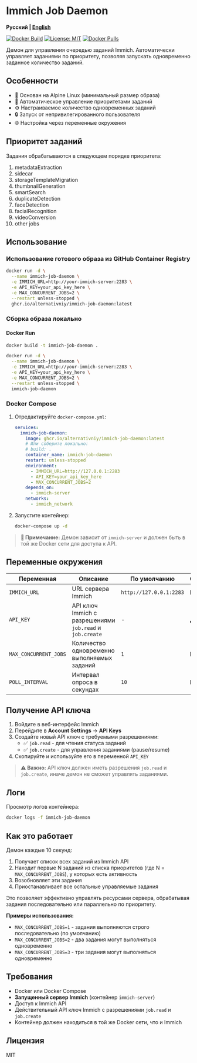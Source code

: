 # Immich Job Daemon

**Русский | [English](README.en.md)**

[![Docker Build](https://github.com/alternativniy/immich-job-daemon/actions/workflows/docker-build.yml/badge.svg)](https://github.com/alternativniy/immich-job-daemon/actions/workflows/docker-build.yml)
[![License: MIT](https://img.shields.io/badge/License-MIT-yellow.svg)](https://opensource.org/licenses/MIT)
[![Docker Pulls](https://img.shields.io/docker/pulls/alternativniy/immich-job-daemon)](https://github.com/alternativniy/immich-job-daemon/pkgs/container/immich-job-daemon)

Демон для управления очередью заданий Immich. Автоматически управляет заданиями по приоритету, позволяя запускать одновременно заданное количество заданий.

## Особенности

- 🐧 Основан на Alpine Linux (минимальный размер образа)
- 🔄 Автоматическое управление приоритетами заданий
- ⚙️ Настраиваемое количество одновременных заданий
- 🔒 Запуск от непривилегированного пользователя
- 🌐 Настройка через переменные окружения

## Приоритет заданий

Задания обрабатываются в следующем порядке приоритета:

1. metadataExtraction
2. sidecar
3. storageTemplateMigration
4. thumbnailGeneration
5. smartSearch
6. duplicateDetection
7. faceDetection
8. facialRecognition
9. videoConversion
10. other jobs

## Использование

### Использование готового образа из GitHub Container Registry

```bash
docker run -d \
  --name immich-job-daemon \
  -e IMMICH_URL=http://your-immich-server:2283 \
  -e API_KEY=your_api_key_here \
  -e MAX_CONCURRENT_JOBS=2 \
  --restart unless-stopped \
  ghcr.io/alternativniy/immich-job-daemon:latest
```

### Сборка образа локально

#### Docker Run

```bash
docker build -t immich-job-daemon .

docker run -d \
  --name immich-job-daemon \
  -e IMMICH_URL=http://your-immich-server:2283 \
  -e API_KEY=your_api_key_here \
  -e MAX_CONCURRENT_JOBS=2 \
  --restart unless-stopped \
  immich-job-daemon
```

### Docker Compose

1. Отредактируйте `docker-compose.yml`:
   ```yaml
   services:
     immich-job-daemon:
       image: ghcr.io/alternativniy/immich-job-daemon:latest
       # Или соберите локально:
       # build: .
       container_name: immich-job-daemon
       restart: unless-stopped
       environment:
         - IMMICH_URL=http://127.0.0.1:2283
         - API_KEY=your_api_key_here
         - MAX_CONCURRENT_JOBS=2
       depends_on:
         - immich-server
       networks:
         - immich_network
   ```

2. Запустите контейнер:
   ```bash
   docker-compose up -d
   ```

> **📝 Примечание:** Демон зависит от `immich-server` и должен быть в той же Docker сети для доступа к API.

## Переменные окружения

| Переменная | Описание | По умолчанию | Обязательная |
|-----------|----------|--------------|--------------|
| `IMMICH_URL` | URL сервера Immich | `http://127.0.0.1:2283` | Нет |
| `API_KEY` | API ключ Immich с разрешениями `job.read` и `job.create` | - | **Да** |
| `MAX_CONCURRENT_JOBS` | Количество одновременно выполняемых заданий | `1` | Нет |
| `POLL_INTERVAL` | Интервал опроса в секундах | `10` | Нет |

## Получение API ключа

1. Войдите в веб-интерфейс Immich
2. Перейдите в **Account Settings** → **API Keys**
3. Создайте новый API ключ с требуемыми разрешениями:
   - ✅ `job.read` - для чтения статуса заданий
   - ✅ `job.create` - для управления заданиями (pause/resume)
4. Скопируйте и используйте его в переменной `API_KEY`

> **⚠️ Важно:** API ключ должен иметь разрешения `job.read` и `job.create`, иначе демон не сможет управлять заданиями.

## Логи

Просмотр логов контейнера:

```bash
docker logs -f immich-job-daemon
```

## Как это работает

Демон каждые 10 секунд:

1. Получает список всех заданий из Immich API
2. Находит первые N заданий из списка приоритетов (где N = `MAX_CONCURRENT_JOBS`), у которых есть активность
3. Возобновляет эти задания
4. Приостанавливает все остальные управляемые задания

Это позволяет эффективно управлять ресурсами сервера, обрабатывая задания последовательно или параллельно по приоритету.

**Примеры использования:**
- `MAX_CONCURRENT_JOBS=1` - задания выполняются строго последовательно (по умолчанию)
- `MAX_CONCURRENT_JOBS=2` - два задания могут выполняться одновременно
- `MAX_CONCURRENT_JOBS=3` - три задания могут выполняться одновременно

## Требования

- Docker или Docker Compose
- **Запущенный сервер Immich** (контейнер `immich-server`)
- Доступ к Immich API
- Действительный API ключ Immich с разрешениями `job.read` и `job.create`
- Контейнер должен находиться в той же Docker сети, что и Immich

## Лицензия

MIT
